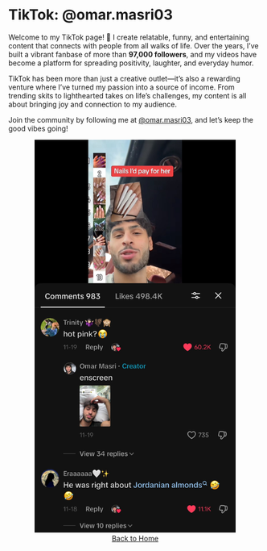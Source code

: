 # **TikTok: @omar.masri03**

Welcome to my TikTok page! 🎥 I create relatable, funny, and entertaining content that connects with people from all walks of life. Over the years, I’ve built a vibrant fanbase of more than **97,000 followers**, and my videos have become a platform for spreading positivity, laughter, and everyday humor.

TikTok has been more than just a creative outlet—it’s also a rewarding venture where I’ve turned my passion into a source of income. From trending skits to lighthearted takes on life’s challenges, my content is all about bringing joy and connection to my audience.

Join the community by following me at [@omar.masri03](https://www.tiktok.com/@omar.masri03), and let’s keep the good vibes going!
<div align="center">
    <img src="tiktok.jpg" alt="TikTok" width="400" />
</div>

<div align="center">
    <a href="https://coollomar1.github.io" class="button">Back to Home</a>
</div>
